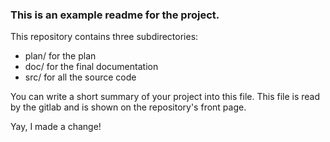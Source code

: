 ### This is an example readme for the project.

This repository contains three subdirectories:

* plan/ for the plan 
* doc/  for the final documentation
* src/  for all the source code

You can write a short summary of your project into this file.
This file is read by the gitlab and is shown on the repository's front page.

Yay, I made a change!
